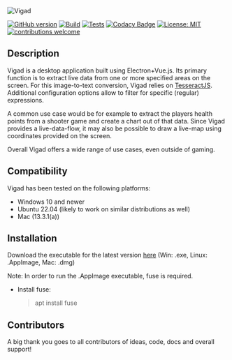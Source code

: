 ![Vigad](https://user-images.githubusercontent.com/58397976/209412078-1a7f2dfc-3ce8-4a7c-9ad6-2ca19a4e764d.png)

[![GitHub version](https://badge.fury.io/gh/VisualGameData%2FVigad.svg)](https://github.com/VisualGameData/VIGAD)
[![Build](https://github.com/VisualGameData/VIGAD/actions/workflows/publish-build.yml/badge.svg)](https://github.com/VisualGameData/VIGAD/actions/workflows/publish-build.yml)
[![Tests](https://github.com/VisualGameData/VIGAD/actions/workflows/main-test.yml/badge.svg)](https://github.com/VisualGameData/VIGAD/actions/workflows/main-test.yml)
[![Codacy Badge](https://app.codacy.com/project/badge/Grade/e0714cc489084a76bfaccea19fa71a06)](https://app.codacy.com/gh/VisualGameData/VIGAD/dashboard?utm_source=gh&utm_medium=referral&utm_content=&utm_campaign=Badge_grade)
[![License: MIT](https://img.shields.io/badge/License-MIT-yellow.svg)](https://github.com/VisualGameData/VIGAD/main/LICENSE)
[![contributions welcome](https://img.shields.io/badge/contributions-welcome-brightgreen.svg?style=flat)](https://github.com/VisualGameData/VIGAD/pulls)

## Description

Vigad is a desktop application built using Electron+Vue.js. Its primary function is to extract live data from one or more specified areas on the screen. For this image-to-text conversion, Vigad relies on [TesseractJS](https://tesseract.projectnaptha.com/). Additional configuration options allow to filter for specific (regular) expressions.

A common use case would be for example to extract the players health points from a shooter game and create a chart out of that data. Since Vigad provides a live-data-flow, it may also be possible to draw a live-map using coordinates provided on the screen.

Overall Vigad offers a wide range of use cases, even outside of gaming.

## Compatibility

Vigad has been tested on the following platforms:

-   Windows 10 and newer
-   Ubuntu 22.04 (likely to work on similar distributions as well)
-   Mac (13.3.1(a))

## Installation

Download the executable for the latest version [here](https://github.com/VisualGameData/VIGAD/releases/latest/) (Win: .exe, Linux: .AppImage, Mac: .dmg)

Note: In order to run the .AppImage executable, fuse is required.

-   Install fuse:
    > apt install fuse

## Contributors

A big thank you goes to all contributors of ideas, code, docs and overall support!
